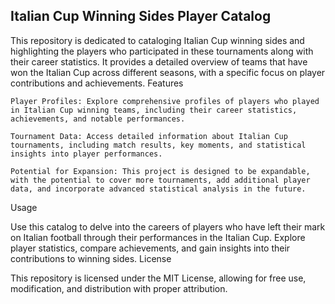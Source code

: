 ## Italian Cup Winning Sides Player Catalog

This repository is dedicated to cataloging Italian Cup winning sides and highlighting the players who participated in these tournaments along with their career statistics. It provides a detailed overview of teams that have won the Italian Cup across different seasons, with a specific focus on player contributions and achievements.
Features

    Player Profiles: Explore comprehensive profiles of players who played in Italian Cup winning teams, including their career statistics, achievements, and notable performances.

    Tournament Data: Access detailed information about Italian Cup tournaments, including match results, key moments, and statistical insights into player performances.

    Potential for Expansion: This project is designed to be expandable, with the potential to cover more tournaments, add additional player data, and incorporate advanced statistical analysis in the future.

Usage

Use this catalog to delve into the careers of players who have left their mark on Italian football through their performances in the Italian Cup. Explore player statistics, compare achievements, and gain insights into their contributions to winning sides.
License

This repository is licensed under the MIT License, allowing for free use, modification, and distribution with proper attribution.
